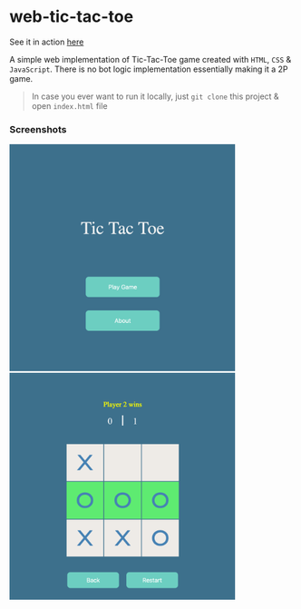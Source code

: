 # web-tic-tac-toe

See it in action [here](https://bijaykumarpun.com.np/web-tic-tac-toe)

A simple web implementation of Tic-Tac-Toe game created with `HTML`, `CSS` & `JavaScript`. There is no bot logic implementation essentially making it a 2P game.

> In case you ever want to run it locally, just `git clone` this project & open `index.html` file


### Screenshots

<img src="screenshots/s1.png" height="400px"/>
<img src="screenshots/s2.png" height="400px"/>

